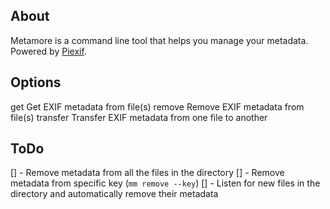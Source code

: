 ## About

Metamore is a command line tool that helps you manage your metadata. Powered by [Piexif](https://github.com/hMatoba/Piexif).

## Options

get         Get EXIF metadata from file(s)
remove      Remove EXIF metadata from file(s)
transfer    Transfer EXIF metadata from one file to another

## ToDo

[] - Remove metadata from all the files in the directory
[] - Remove metadata from specific key (`mm remove --key`)
[] - Listen for new files in the directory and automatically remove their metadata

